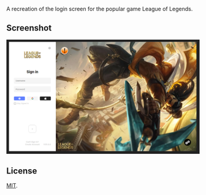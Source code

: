 A recreation of the login screen for the popular game League of Legends.

## Screenshot
<p>
    <img src="demo.png" />
</p>


## License
[MIT](https://choosealicense.com/licenses/mit/).

